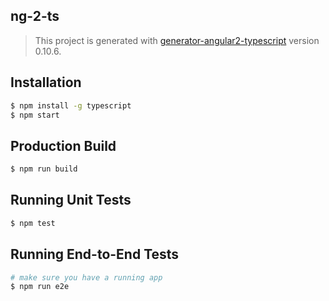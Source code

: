 ## ng-2-ts
> This project is generated with [generator-angular2-typescript](https://github.com/shibbir/generator-angular2-typescript) version 0.10.6.

## Installation

```bash
$ npm install -g typescript
$ npm start
```

## Production Build
```bash
$ npm run build
```

## Running Unit Tests
```bash
$ npm test
```

## Running End-to-End Tests
```bash
# make sure you have a running app
$ npm run e2e
```
